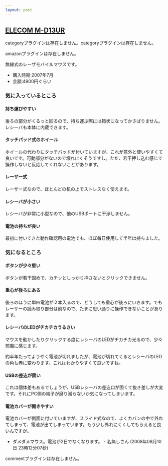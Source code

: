 ```yaml
---
layout: post
---
```

<h2><a href="/?page=ELECOM+M%2DD13UR" class="wikipage">ELECOM M-D13UR</a></h2>
<p><span class="error">categoryプラグインは存在しません。</span><span class="error">categoryプラグインは存在しません。</span></p>
<p><span class="error">amazonプラグインは存在しません。</span></p>
<p>無線式のレーザモバイルマウスです。</p>
<ul>
<li>購入時期:2007年7月</li>
<li>金額:4900円ぐらい</li>
</ul>
<h3>気に入っているところ</h3>
<h4>持ち運びやすい</h4>
<p>後ろの部分がくるっと回るので、持ち運ぶ際には箱状になってかさばりません。レシーバも本体に内蔵できます。</p>
<h4>タッチパッド式のホイール</h4>
<p>ホイールの代わりにタッチパッドが付いていますが、これが意外と使いやすくて良いです。可動部分がないので壊れにくそうですし。ただ、若干押し込む感じで操作しないと反応してくれないことがあります。</p>
<h4>レーザー式</h4>
<p>レーザー式なので、ほとんどの机の上でストレスなく使えます。</p>
<h4>レシーバが小さい</h4>
<p>レシーバが非常に小型なので、他のUSBポートに干渉しません。</p>
<h4>電池の持ちが良い</h4>
<p>最初に付いてきた動作確認用の電池でも、ほぼ毎日使用して半年は持ちました。</p>
<h3>気になるところ</h3>
<h4>ボタンが少々堅い</h4>
<p>ボタンが若干固めで、カチッとしっかり押さないとクリックできません。</p>
<h4>重心が後ろにある</h4>
<p>後ろのほうに単四電池が２本入るので、どうしても重心が後ろにいきます。でもレーザーの読み取り部分は前なので、たまに思い通りに操作できないことがあります。</p>
<h4>レシーバのLEDがチカチカうるさい</h4>
<p>マウスを動かしたりクリックする度にレシーバのLEDがチカチカ光るので、少々邪魔に感じます。</p>
<p>約半年たってようやく電池が切れましたが、電池が切れてくるとレシーバのLEDの色も赤に変わります。これはわかりやすくて良いですね。</p>
<h4>USBの差込が固い</h4>
<p>これは個体差もあるでしょうが、USBレシーバの差込口が固くて抜き差しが大変です。それにPC側の端子が磨り減らないか気になってしまいます。</p>
<h4>電池カバーが開きやすい</h4>
<p>電池カバーが側面に付いていますが、スライド式なので、よくカバンの中で外れてしまって、電池が出てしまっています。もう少し外れにくくしてもらえると良いんですが。</p>
<ul>
<li>ダメダメマウス。電池が2日でなくなります。 - 名無しさん (2008年08月10日 23時12分07秒)</li>
</ul>
<p><span class="error">commentプラグインは存在しません。</span> </p>
